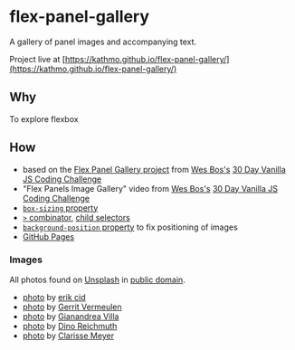 # flex-panel-gallery
A gallery of panel images and accompanying text.

Project live at [https://kathmo.github.io/flex-panel-gallery/](https://kathmo.github.io/flex-panel-gallery/)

## Why
To explore flexbox


## How
* based on the [Flex Panel Gallery project](https://github.com/wesbos/JavaScript30/tree/master/05%20-%20Flex%20Panel%20Gallery) from [Wes Bos's](https://github.com/wesbos) [30 Day Vanilla JS Coding Challenge](https://javascript30.com/)
* "Flex Panels Image Gallery" video from [Wes Bos's](https://github.com/wesbos) [30 Day Vanilla JS Coding Challenge](https://javascript30.com/)
* [```box-sizing``` property](https://developer.mozilla.org/en-US/docs/Web/CSS/box-sizing)
* [```>``` combinator](http://stackoverflow.com/questions/3225891/what-does-the-greater-than-sign-css-selector-mean), [child selectors](https://developer.mozilla.org/en-US/docs/Web/CSS/Child_selectors)
* [```background-position``` property](https://developer.mozilla.org/en-US/docs/Web/CSS/background-position) to fix positioning of images
* [GitHub Pages](https://pages.github.com/)


### Images
All photos found on [Unsplash](https://unsplash.com/) in [public domain](https://creativecommons.org/publicdomain/zero/1.0/).

* [photo](https://unsplash.com/photos/4DDA43Gn1GY) by [erik cid](https://unsplash.com/@erik1994)
* [photo](https://unsplash.com/photos/p3UCTiZIU6M) by [Gerrit Vermeulen](https://unsplash.com/@gerritvermeulen)
* [photo](https://unsplash.com/photos/LkHXBKpwhZ8) by [Gianandrea Villa](https://unsplash.com/@gianviphotos)
* [photo](https://unsplash.com/photos/1tFd-Bb1pxk) by [Dino Reichmuth](https://unsplash.com/@dinoreichmuth)
* [photo](https://unsplash.com/photos/LxeMu7V0-mQ) by [Clarisse Meyer](https://unsplash.com/@clarissemeyer)
